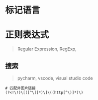 # 标记语言

# 正则表达式

<!--TODO 待完善-->

> Regular Expression, RegExp, 



## 搜索

> pycharm, vscode, visual studio code

```shell
# 匹配非图片链接
(?<!\!)\[([^\]]*)\]\((http[^\)]*)\)

```

